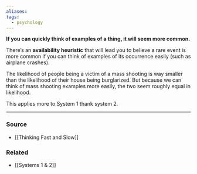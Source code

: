 ```yaml
---
aliases: 
tags:
  - psychology
---
```

**If you can quickly think of examples of a thing, it will seem more common.**

There’s an **availability heuristic** that will lead you to believe a rare event is more common if you can think of examples of its occurrence easily (such as airplane crashes).

The likelihood of people being a victim of a mass shooting is way smaller than the likelihood of their house being burglarized. But because we can think of mass shooting examples more easily, the two seem roughly equal in likelihood. 

This applies more to System 1 thank system 2.

---

### Source
- [[Thinking Fast and Slow]]

### Related
- [[Systems 1 & 2]]